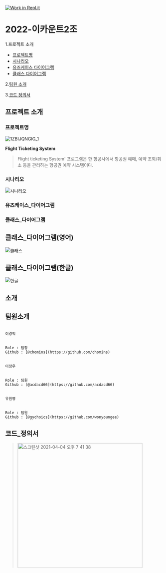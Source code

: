 [![Work in Repl.it](https://classroom.github.com/assets/work-in-replit-14baed9a392b3a25080506f3b7b6d57f295ec2978f6f33ec97e36a161684cbe9.svg)](https://classroom.github.com/online_ide?assignment_repo_id=349932&assignment_repo_type=GroupAssignmentRepo)
# 2022-이카운트2조

1.프로젝트 소개
  - [프로젝트명](#프로젝트명)
  - [시나리오](#시나리오)
  - [유즈케이스 다이어그램](유즈케이스_다이어그램)
  - [클래스 다이어그램](#클래스_다이어그램)
 

2.[팀원 소개](#팀원소개)

3.[코드 정의서](#코드_정의서)

## 프로젝트 소개

### 프로젝트명  

![1ZBIJQNGIG_1](https://user-images.githubusercontent.com/39540606/159205696-d469bdcc-635a-438c-9329-8c82db7e3e4a.jpg)

**Flight Ticketing System**
> Flight ticketing System' 프로그램은 한 항공사에서 항공권 예매, 예약 조회/취소 등을 관리하는 항공권 예약 시스템이다.

### 시나리오
![시나리오](https://user-images.githubusercontent.com/39540606/159206308-cbd23926-1a1c-4b24-b003-ec8071c50a1e.PNG)

### 유즈케이스_다이어그램

### 클래스_다이어그램

## 클래스_다이어그램(영어)
![클래스](https://user-images.githubusercontent.com/39540606/159204817-3edaf34d-bfd5-4a04-961a-9246207beffd.PNG)

## 클래스_다이어그램(한글)
![한글](https://user-images.githubusercontent.com/39540606/159204999-ed3fc00d-5347-453e-95ea-4c4dd259a094.PNG)

## 소개

## 팀원소개
```

이경익


Role : 팀장
Github : [@chomins](https://github.com/chomins)

```

```

이정우


Role : 팀원
Github : [@acdacd66](https://github.com/acdacd66)

```

```

유원영


Role : 팀원
Github : [@gychoics](https://github.com/wonyoungee)

```

## 코드_정의서
> <img width="400" alt="스크린샷 2021-04-04 오후 7 41 38" src="https://user-images.githubusercontent.com/39540606/159205491-5d759a45-b0f9-429d-a5f4-180bbed9741e.PNG">





